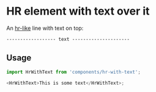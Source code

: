 # HR element with text over it

An [hr-like](https://developer.mozilla.org/en/docs/Web/HTML/Element/hr) line with text on top:

`------------------ text ---------------------`

## Usage

```js
import HrWithText from 'components/hr-with-text';

<HrWithText>This is some text</HrWithText>;
```

